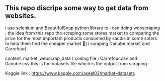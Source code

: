 ## This repo discripe some way to get data from websites. 
i use selenium and BeautifulSoup python library to i can doing webscraping . 
the idea from this repo tho scraping some stores market to comparing the price for the most important products consumed by saudis in some soters to help them find the cheaper market 💸( i scraping Danube market and Carrefour)

content: 
market_webscrap_data ( coding file )
Carrefour.csv and Danube.csv this is the datasets file which is the output from scraping

Kaggle link : https://www.kaggle.com/aseel03/market-datasets
